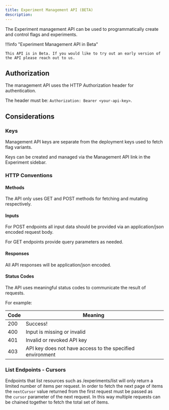 ```yaml
---
title: Experiment Management API (BETA)
description: 
--- 
```


The Experiment management API can be used to programmatically create and control flags and experiments.

!!!info "Experiment Management API in Beta"

    This API is in Beta. If you would like to try out an early version of the API please reach out to us.

## Authorization

The management API uses the HTTP Authorization header for authentication.

The header must be: `Authorization: Bearer <your-api-key>`.

## Considerations

### Keys

Management API keys are separate from the deployment keys used to fetch flag variants.

Keys can be created and managed via the Management API link in the Experiment sidebar.

### HTTP Conventions

#### Methods

The API only uses GET and POST methods for fetching and mutating respectively.

#### Inputs

For POST endpoints all input data should be provided via an application/json encoded request body.

For GET endpoints provide query parameters as needed.

#### Responses

All API responses will be application/json encoded.

#### Status Codes

The API uses meaningful status codes to communicate the result of requests.

For example:

| Code | Meaning |
| --- | --- |
| 200 | Success! |
| 400 | Input is missing or invalid |
| 401 | Invalid or revoked API key |
| 403 | API key does not have access to the specified environment |

### List Endpoints - Cursors

Endpoints that list resources such as /experiments/list will only return a limited number of items per request. In order to fetch the next page of items the `nextCursor` value returned from the first request must be passed as the `cursor` parameter of the next request. In this way multiple requests can be chained together to fetch the total set of items.